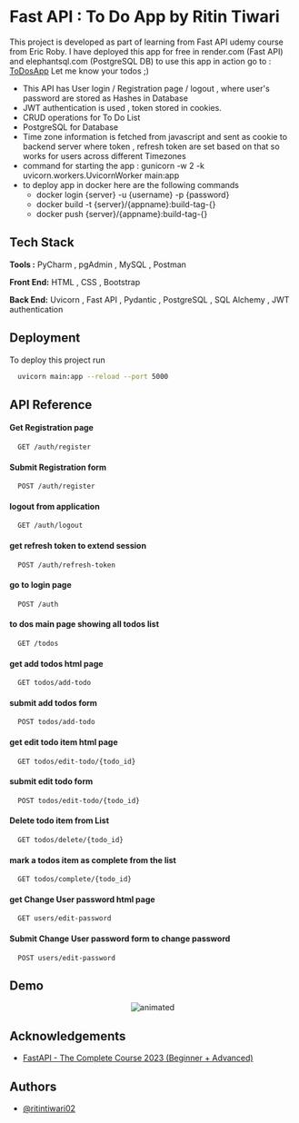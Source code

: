 # Fast API : To Do App by Ritin Tiwari


This project is developed as part of learning from Fast API udemy course from Eric Roby.
I have deployed this app for free in render.com (Fast API) and elephantsql.com (PostgreSQL DB)
to use this app in action go to :  [ToDosApp](https://todosapp-w0aj.onrender.com) Let me know your todos ;)

- This API has User login / Registration page / logout , where user's password are stored as Hashes in Database
- JWT authentication is used , token stored in cookies.
- CRUD operations for To Do List
- PostgreSQL for Database
- Time zone information is fetched from javascript and sent as cookie to backend server where token , refresh token are set based on that so works for users across different Timezones
- command for starting the app : gunicorn -w 2 -k uvicorn.workers.UvicornWorker main:app
- to deploy app in docker here are the following commands
  - docker login {server} -u {username} -p {password}
  - docker build -t {server}/{appname}:build-tag-{}
  - docker push {server}/{appname}:build-tag-{}

## Tech Stack

**Tools :** PyCharm , pgAdmin , MySQL , Postman

**Front End:** HTML , CSS , Bootstrap

**Back End:** Uvicorn , Fast API , Pydantic , PostgreSQL , SQL Alchemy , JWT authentication


## Deployment

To deploy this project run

```bash
  uvicorn main:app --reload --port 5000
```



## API Reference

#### Get Registration page

```http
  GET /auth/register
```

#### Submit Registration form

```http
  POST /auth/register
```


#### logout from application

```http
  GET /auth/logout
```

#### get refresh token to extend session 

```http
  POST /auth/refresh-token
```

#### go to login page

```http
  POST /auth
```
#### to dos main page showing all todos list

```http
  GET /todos
```
#### get add todos html page

```http
  GET todos/add-todo
```

#### submit add todos form

```http
  POST todos/add-todo
```

#### get edit todo item html page

```http
  GET todos/edit-todo/{todo_id}
```

#### submit edit todo form

```http
  POST todos/edit-todo/{todo_id}
```

#### Delete todo item from List

```http
  GET todos/delete/{todo_id}
```

#### mark a todos item as complete from the list

```http
  GET todos/complete/{todo_id}
```

#### get Change User password html page

```http
  GET users/edit-password
```

#### Submit Change User password form to change password

```http
  POST users/edit-password
```











## Demo

<p align="center">
  <img src="FastAPI.gif.gif" alt="animated" />
</p>

## Acknowledgements

 - [FastAPI - The Complete Course 2023 (Beginner + Advanced)](https://www.udemy.com/course/fastapi-the-complete-course/#instructor-1)


## Authors

- [@ritintiwari02](https://www.github.com/ritintiwari02)